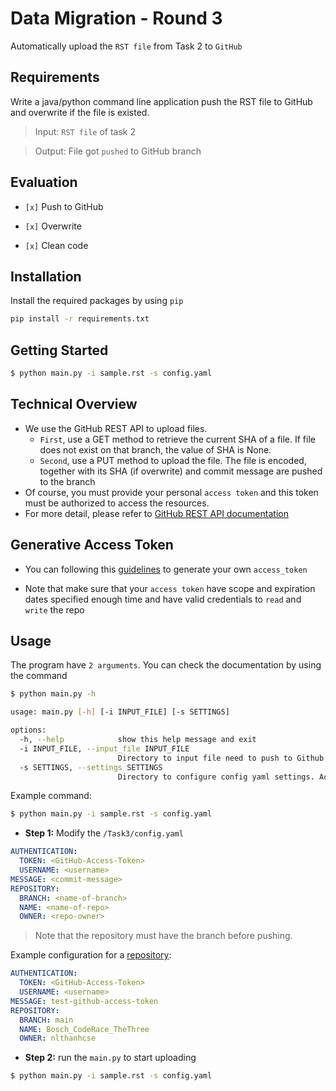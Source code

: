 # Data Migration - Round 3

Automatically upload the `RST file` from Task 2 to `GitHub`

## Requirements

Write a java/python command line application push the RST file to GitHub and overwrite if the file is existed.

> Input: `RST file` of task 2

> Output: File got `pushed` to GitHub branch

## Evaluation

- `[x]` Push to GitHub

- `[x]` Overwrite

- `[x]` Clean code

## Installation

Install the required packages by using `pip`

```cmd
pip install -r requirements.txt
```

## Getting Started

```bash
$ python main.py -i sample.rst -s config.yaml
```

## Technical Overview

- We use the GitHub REST API to upload files.
  - `First`, use a GET method to retrieve the current SHA of a file. If file does not exist on that branch, the value of SHA is None.
  - `Second`, use a PUT method to upload the file. The file is encoded, together with its SHA (if overwrite) and commit message are pushed to the branch
- Of course, you must provide your personal `access token` and this token must be authorized to access the resources.
- For more detail, please refer to [GitHub REST API documentation](https://docs.github.com/en/rest?apiVersion=2022-11-28)

## Generative Access Token

- You can following this [guidelines](https://docs.github.com/en/authentication/keeping-your-account-and-data-secure/managing-your-personal-access-tokens) to generate your own `access_token`

- Note that make sure that your `access token` have scope and expiration dates specified enough time and have valid credentials to `read` and `write` the repo

## Usage

The program have `2 arguments`. You can check the documentation by using the command

```bash
$ python main.py -h
```

```bash
usage: main.py [-h] [-i INPUT_FILE] [-s SETTINGS]

options:
  -h, --help            show this help message and exit
  -i INPUT_FILE, --input_file INPUT_FILE
                        Directory to input file need to push to Github. Accepts file *.rst only
  -s SETTINGS, --settings SETTINGS
                        Directory to configure config yaml settings. Accepts file *.yaml only
```

Example command:

```bash
$ python main.py -i sample.rst -s config.yaml
```

- **Step 1:** Modify the `/Task3/config.yaml`

```yaml
AUTHENTICATION:
  TOKEN: <GitHub-Access-Token>
  USERNAME: <username>
MESSAGE: <commit-message>
REPOSITORY:
  BRANCH: <name-of-branch>
  NAME: <name-of-repo>
  OWNER: <repo-owner>
```

> Note that the repository must have the branch before pushing.

Example configuration for a [repository](https://github.com/nlthanhcse/Bosch_CodeRace_TheThree):

```yaml
AUTHENTICATION:
  TOKEN: <GitHub-Access-Token>
  USERNAME: <username>
MESSAGE: test-github-access-token
REPOSITORY:
  BRANCH: main
  NAME: Bosch_CodeRace_TheThree
  OWNER: nlthanhcse
```

- **Step 2:** run the `main.py` to start uploading

```bash
$ python main.py -i sample.rst -s config.yaml
```

